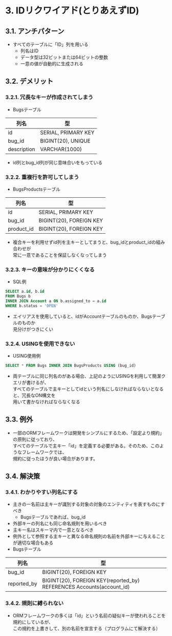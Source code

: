 # 3. IDリクワイアド(とりあえずID)

## 3.1. アンチパターン
- すべてのテーブルに「ID」列を用いる
  - 列名はID
  - データ型は32ビットまたは64ビットの整数
  - 一意の値が自動的に生成される

## 3.2. デメリット
### 3.2.1. 冗長なキーが作成されてしまう
- Bugsテーブル

| 列名 | 型 |
|----|----|
| id | SERIAL, PRIMARY KEY |
| bug_id | BIGINT(20), UNIQUE |
| description | VARCHAR(1000) |

- id列とbug_id列が同じ意味合いをもっている

### 3.2.2. 重複行を許可してしまう
- BugsProductsテーブル

| 列名 | 型 |
|----|----|
| id | SERIAL, PRIMARY KEY |
| bug_id | BIGINT(20), FOREIGN KEY |
| product_id | BIGINT(20), FOREIGN KEY |

- 複合キーを利用せずid列を主キーとしてまうと、bug_idとproduct_idの組み合わせが  
常に一意であることを保証しなくなってしまう

### 3.2.3. キーの意味が分かりにくくなる
- SQL例
```SQL
SELECT a.id, b.id
FROM Bugs b
INNER JOIN Account a ON b.assigned_to = a.id
WHERE b.status = 'OPEN'
```

- エイリアスを使用していると、idがAccountテーブルのものか、Bugsテーブルのものか  
見分けがつきにくい

### 3.2.4. USINGを使用できない
- USING使用例
```SQL
SELECT * FROM Bugs INNER JOIN BugsProducts USING (bug_id)
```

- 両テーブルに同じ列名のがある場合、上記のようにUSINGを利用して簡潔クエリが書けるが、  
すべてのテーブルで主キーとしてidという列名にしなければならないとなると、冗長なON構文を  
用いて書かなければならなくなる

## 3.3. 例外
- 一部のORMフレームワークは開発をシンプルにするため、「設定より規約」の原則に従っており、  
すべてのテーブルで主キー「id」を定義する必要がある。そのため、このようなフレームワークでは、  
規約に従ったほうが良い場合があります。

## 3.4. 解決策
### 3.4.1. わかりやすい列名にする
- 主きのー名前は主キーが識別する対象の対象のエンティティを表すものにすべき
  - Bugsテーブルであれば、bug_id
- 外部キーの列名にも同じ命名規則を用いるべき
- 主キー名はスキーマ内で一意となるべき
- 例外として参照する主キーと異なる命名規則の名前を外部キーに与えることが適切な場合もある
- Bugsテーブル

| 列名 | 型 |
|----|----|
| bug_id | BIGINT(20), FOREIGN KEY |
| reported_by | BIGINT(20), FOREIGN KEY(reported_by) REFERENCES Accounts(account_id) |

### 3.4.2. 規則に縛られない
- ORMフレームワークの多くは「id」という名前の疑似キーが使われることを規約にしているが、  
この規約を上書きして、別の名前を宣言する（プログラムにて解決する）
